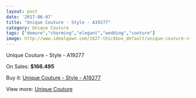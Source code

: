 ```yaml
---
layout: post
date: '2017-06-07'
title: "Unique Couture - Style - A19277"
category: Unique Couture
tags: ["demure","charming","elegant","wedding","couture"]
image: http://www.idealgown.com/1827-thickbox_default/unique-couture-style-a19277.jpg
---
```

Unique Couture - Style - A19277

On Sales: **$166.495**
<a href="https://www.idealgown.com/en/unique-couture/863-unique-couture-style-a19277.html"><amp-img layout="responsive" width="600" height="600" src="//www.idealgown.com/1827-thickbox_default/unique-couture-style-a19277.jpg" alt="Unique Couture - Style - A19277 0" /></a>
<a href="https://www.idealgown.com/en/unique-couture/863-unique-couture-style-a19277.html"><amp-img layout="responsive" width="600" height="600" src="//www.idealgown.com/1828-thickbox_default/unique-couture-style-a19277.jpg" alt="Unique Couture - Style - A19277 1" /></a>

Buy it: [Unique Couture - Style - A19277](https://www.idealgown.com/en/unique-couture/863-unique-couture-style-a19277.html "Unique Couture - Style - A19277")

View more: [Unique Couture](https://www.idealgown.com/en/11-unique-couture "Unique Couture")